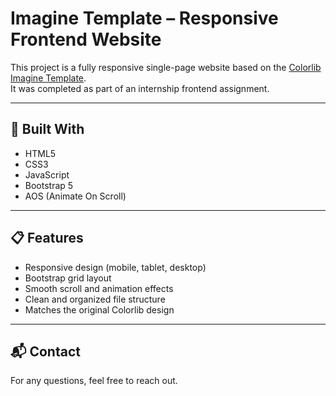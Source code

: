 # Imagine Template – Responsive Frontend Website

This project is a fully responsive single-page website based on the [Colorlib Imagine Template](https://preview.colorlib.com/theme/imagine/).  
It was completed as part of an internship frontend assignment.

---

## 🔧 Built With

- HTML5  
- CSS3  
- JavaScript  
- Bootstrap 5  
- AOS (Animate On Scroll)

---

## 📋 Features

- Responsive design (mobile, tablet, desktop)
- Bootstrap grid layout
- Smooth scroll and animation effects
- Clean and organized file structure
- Matches the original Colorlib design

---

## 📬 Contact

For any questions, feel free to reach out.
